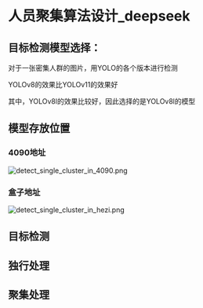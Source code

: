 # 人员聚集算法设计_deepseek

## 目标检测模型选择：

对于一张密集人群的图片，用YOLO的各个版本进行检测

YOLOv8的效果比YOLOv11的效果好

其中，YOLOv8l的效果比较好，因此选择的是YOLOv8l的模型


## 模型存放位置

### 4090地址
![detect_single_cluster_in_4090.png](detect_single_cluster_in_4090.png)

### 盒子地址
![detect_single_cluster_in_hezi.png](detect_single_cluster_in_hezi.png)

## 目标检测


## 独行处理

## 聚集处理



